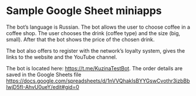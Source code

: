 # Sample Google Sheet miniapps

The bot’s language is Russian. The bot allows the user to choose coffee in a coffee shop. The user chooses the drink (coffee type) and the size (big, small). After that the bot shows the price of the chosen drink.

The bot also offers to register with the network’s loyalty system, gives the links to the website and the YouTube channel.

The bot is located here: https://t.me/KuzinaTestBot. The order details are saved in the Google Sheets file https://docs.google.com/spreadsheets/d/1nVVQhakIsBYYGswCvothr3izbBbIwjD5fI-AhvU0ueY/edit#gid=0
